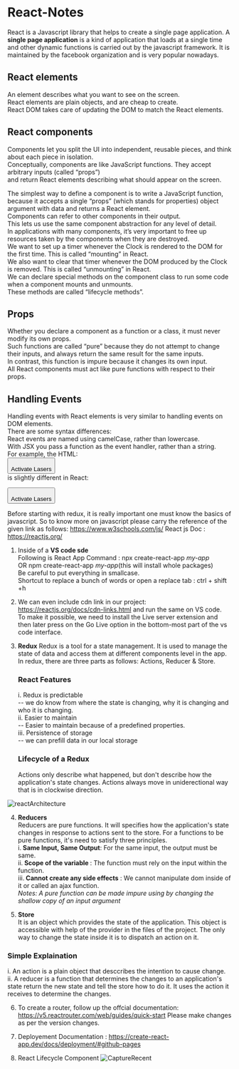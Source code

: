 # React-Notes
React is a Javascript library that helps to create a single page application. A <b>single page application</b> is a kind of application that loads at a single time and other dynamic functions is carried out by the javascript framework. It is maintained by the facebook organization and is very popular nowadays. 

## React elements
An element describes what you want to see on the screen.<br/>
React elements are plain objects, and are cheap to create. <br/>
React DOM takes care of updating the DOM to match the React elements.<br/>

## React components
Components let you split the UI into independent, reusable pieces, and think about each piece in isolation. <br/>
Conceptually, components are like JavaScript functions. They accept arbitrary inputs (called “props”) <br/>
and return React elements describing what should appear on the screen.<br/>

The simplest way to define a component is to write a JavaScript function,<br/>
because it accepts a single “props” (which stands for properties) object argument with data and returns a React element.<br/>
Components can refer to other components in their output.<br/>
This lets us use the same component abstraction for any level of detail.<br/>
In applications with many components, it’s very important to free up resources taken by the components when they are destroyed.<br/>
We want to set up a timer whenever the Clock is rendered to the DOM for the first time. This is called “mounting” in React.<br/>
We also want to clear that timer whenever the DOM produced by the Clock is removed. This is called “unmounting” in React.<br/>
We can declare special methods on the component class to run some code when a component mounts and unmounts.<br/>
These methods are called “lifecycle methods”.<br/>

## Props
Whether you declare a component as a function or a class, it must never modify its own props.<br/>
Such functions are called “pure” because they do not attempt to change their inputs, and always return the same result for the same inputs.<br/>
In contrast, this function is impure because it changes its own input.<br/>
All React components must act like pure functions with respect to their props.<br/>

## Handling Events
Handling events with React elements is very similar to handling events on DOM elements.<br/>
There are some syntax differences:<br/>
React events are named using camelCase, rather than lowercase.<br/>
With JSX you pass a function as the event handler, rather than a string.<br/>
For example, the HTML:<br/>
<button onclick="activateLasers()"><br/>
  Activate Lasers<br/>
</button><br/>
is slightly different in React:<br/>

<button onClick={activateLasers}><br/>
  Activate Lasers<br/>
</button><br/>

Before starting with redux, it is really important one must know the basics of javascript. So to know more on javascript please carry the reference of the given link as follows: https://www.w3schools.com/js/
React js Doc : https://reactjs.org/

1. Inside of a
   <b> VS code sde</b><br>
   Following is React App Command : npx create-react-app <i>my-app</i><br> OR
   npm create-react-app <i>my-app</i>(this will install whole packages)<br>
   Be careful to put everything in smallcase.<br>
   Shortcut to replace a bunch of words or open a replace tab : ctrl + shift +h
2. We can even include cdn link in our project:
   https://reactjs.org/docs/cdn-links.html and run the same on VS code. </br>
   To make it possible, we need to install the Live server extension and then later press on the Go Live option in the bottom-most part of the vs code interface. <br>
3. <b>Redux</b>
   Redux is a tool for a state management. It is used to manage the state of data and access them at different components level in the app. In redux, there are three parts as follows: Actions, Reducer & Store.<br>
   <h3>React Features</h3>
   i. Redux is predictable<br>
         -- we do know from where the state is changing, why it is changing and who it is changing.<br>
   ii. Easier to maintain<br>
        -- Easier to maintain because of a predefined properties.<br>
   iii. Persistence of storage <br>
       -- we can prefill data in our local storage<br>
 
   <h3>Lifecycle of a Redux</h3>   
   <p>Actions only describe what happened, but don't describe how the application's state changes. Actions always move in uniderectional way that is in clockwise direction. <p>
   

![reactArchitecture](https://user-images.githubusercontent.com/96413187/198951659-9a73bceb-d901-42d1-b518-ac6659cc4e38.png)

   4. <b>Reducers</b><br/>
      Reducers are pure functions. It will specifies how the application's state changes in response to actions sent to the store. For a functions to be pure functions, it's need to satisfy three principles.<br/>
   i.<b> Same Input, Same Output</b>: For the same input, the output must be same.<br/>
   ii.<b> Scope of the variable </b>: The function must rely on the input within the function.<br/>
   iii.<b> Cannot create any side effects</b> :  We cannot manipulate dom inside of it or called an ajax function.<br/>
   <i>Notes: A pure function can be made impure using by changing the shallow copy of an input argument</i><br/>

   5. <b>Store</b><br/>
    It is an object which provides the state of the application. This object is accessible with help of the provider in the files of the project. The only way to change the state inside it is to dispatch an action on it.<br/>
   
   <h3>Simple Explaination</h3>
   i. An action is a plain object that desccribes the intention to cause change.<br/>
   ii. A reducer is a function that determines the changes to an application's state return the new state and tell the store how to do it. It uses the action it receives to determine the changes.
   
   6. To create a router, follow up the offcial documentation: https://v5.reactrouter.com/web/guides/quick-start
      Please make changes as per the version changes.
       
   7. Deployement Documentation :  https://create-react-app.dev/docs/deployment/#github-pages
   8. React Lifecycle Component
   ![CaptureRecent](https://user-images.githubusercontent.com/96413187/203803296-f8e6ca0c-90bb-4c7a-8228-da73c59eb643.PNG)
